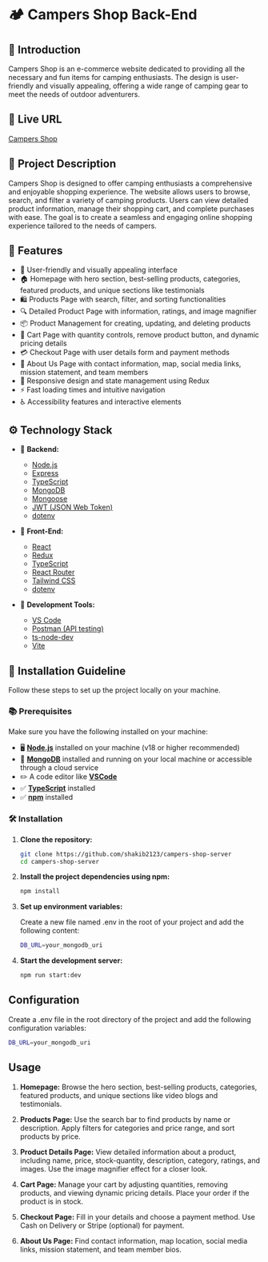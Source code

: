 # 🏕️ Campers Shop Back-End

## 🤖 Introduction

Campers Shop is an e-commerce website dedicated to providing all the necessary
and fun items for camping enthusiasts. The design is user-friendly and visually
appealing, offering a wide range of camping gear to meet the needs of outdoor
adventurers.

## 🔗 Live URL

[Campers Shop](https://campers-shop-server-gold.vercel.app)

## 📝 Project Description

Campers Shop is designed to offer camping enthusiasts a comprehensive and
enjoyable shopping experience. The website allows users to browse, search, and
filter a variety of camping products. Users can view detailed product
information, manage their shopping cart, and complete purchases with ease. The
goal is to create a seamless and engaging online shopping experience tailored to
the needs of campers.

## 🔋 Features

- 🌟 User-friendly and visually appealing interface
- 🏠 Homepage with hero section, best-selling products, categories, featured
  products, and unique sections like testimonials
- 🛍️ Products Page with search, filter, and sorting functionalities
- 🔍 Detailed Product Page with information, ratings, and image magnifier
- 📦 Product Management for creating, updating, and deleting products
- 🛒 Cart Page with quantity controls, remove product button, and dynamic
  pricing details
- 💳 Checkout Page with user details form and payment methods
- 📄 About Us Page with contact information, map, social media links, mission
  statement, and team members
- 📱 Responsive design and state management using Redux
- ⚡ Fast loading times and intuitive navigation
- ♿ Accessibility features and interactive elements

## ⚙️ Technology Stack

- 🔧 **Backend:**

  - [Node.js](https://nodejs.org/en/)
  - [Express](https://expressjs.com/)
  - [TypeScript](https://www.typescriptlang.org/)
  - [MongoDB](https://www.mongodb.com/)
  - [Mongoose](https://mongoosejs.com/)
  - [JWT (JSON Web Token)](https://www.npmjs.com/package/jsonwebtoken)
  - [dotenv](https://www.npmjs.com/package/dotenv)

- 🔧 **Front-End:**

  - [React](https://react.dev/)
  - [Redux](https://redux-toolkit.js.org/)
  - [TypeScript](https://www.typescriptlang.org/)
  - [React Router](https://reactrouter.com/en/main)
  - [Tailwind CSS](https://tailwindcss.com/)
  - [dotenv](https://www.npmjs.com/package/dotenv)

- 🔨 **Development Tools:**

  - [VS Code](https://code.visualstudio.com/)
  - [Postman (API testing)](https://www.postman.com/)
  - [ts-node-dev](https://www.npmjs.com/package/ts-node-dev)
  - [Vite](https://vitejs.dev/)

## 🤸 Installation Guideline

Follow these steps to set up the project locally on your machine.

### 📚 Prerequisites

Make sure you have the following installed on your machine:

- 🖥️ [**Node.js**](https://nodejs.org/en) installed on your machine (v18 or
  higher recommended)
- 🍃 [**MongoDB**](https://www.mongodb.com/) installed and running on your local
  machine or accessible through a cloud service
- ✏️ A code editor like [**VSCode**](https://code.visualstudio.com/)
- ✅ [**TypeScript**](https://www.typescriptlang.org/) installed
- ✅ [**npm**](https://www.npmjs.com/) installed

### 🛠️ Installation

1. **Clone the repository:**

   ```bash
   git clone https://github.com/shakib2123/campers-shop-server
   cd campers-shop-server
   ```

2. **Install the project dependencies using npm:**

   ```bash
   npm install
   ```

3. **Set up environment variables:**

   Create a new file named .env in the root of your project and add the
   following content:

   ```bash
   DB_URL=your_mongodb_uri
   ```

4. **Start the development server:**

   ```bash
   npm run start:dev
   ```

## Configuration

Create a .env file in the root directory of the project and add the following
configuration variables:

```bash
DB_URL=your_mongodb_uri
```

## Usage

1. **Homepage:** Browse the hero section, best-selling products, categories,
   featured products, and unique sections like video blogs and testimonials.

2. **Products Page:** Use the search bar to find products by name or
   description. Apply filters for categories and price range, and sort products
   by price.

3. **Product Details Page:** View detailed information about a product,
   including name, price, stock-quantity, description, category, ratings, and
   images. Use the image magnifier effect for a closer look.

4. **Cart Page:** Manage your cart by adjusting quantities, removing products,
   and viewing dynamic pricing details. Place your order if the product is in
   stock.

5. **Checkout Page:** Fill in your details and choose a payment method. Use Cash
   on Delivery or Stripe (optional) for payment.

6. **About Us Page:** Find contact information, map location, social media
   links, mission statement, and team member bios.

